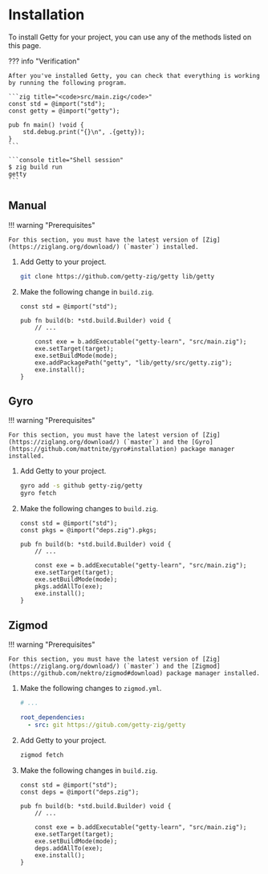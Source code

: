 # Installation

To install Getty for your project, you can use any of the methods listed on this page.

??? info "Verification"

    After you've installed Getty, you can check that everything is working by running the following program.

    ```zig title="<code>src/main.zig</code>"
    const std = @import("std");
    const getty = @import("getty");

    pub fn main() !void {
        std.debug.print("{}\n", .{getty});
    }
    ```

    ```console title="Shell session"
    $ zig build run
    getty
    ```

## Manual

!!! warning "Prerequisites"

    For this section, you must have the latest version of [Zig](https://ziglang.org/download/) (`master`) installed.

1. Add Getty to your project.

    ```sh title="Shell session"
    git clone https://github.com/getty-zig/getty lib/getty
    ```

2. Make the following change in `build.zig`.

    ```zig title="<code>build.zig</code>" hl_lines="9"
    const std = @import("std");

    pub fn build(b: *std.build.Builder) void {
        // ...

        const exe = b.addExecutable("getty-learn", "src/main.zig");
        exe.setTarget(target);
        exe.setBuildMode(mode);
        exe.addPackagePath("getty", "lib/getty/src/getty.zig");
        exe.install();
    }
    ```

## Gyro

!!! warning "Prerequisites"

    For this section, you must have the latest version of [Zig](https://ziglang.org/download/) (`master`) and the [Gyro](https://github.com/mattnite/gyro#installation) package manager installed.

1. Add Getty to your project.

    ```sh title="Shell session"
    gyro add -s github getty-zig/getty
    gyro fetch
    ```

2. Make the following changes to `build.zig`.

    ```zig title="<code>build.zig</code>" hl_lines="2 10"
    const std = @import("std");
    const pkgs = @import("deps.zig").pkgs;

    pub fn build(b: *std.build.Builder) void {
        // ...

        const exe = b.addExecutable("getty-learn", "src/main.zig");
        exe.setTarget(target);
        exe.setBuildMode(mode);
        pkgs.addAllTo(exe);
        exe.install();
    }
    ```

## Zigmod

!!! warning "Prerequisites"

    For this section, you must have the latest version of [Zig](https://ziglang.org/download/) (`master`) and the [Zigmod](https://github.com/nektro/zigmod#download) package manager installed.

1. Make the following changes to `zigmod.yml`.

    ```yaml title="<code>zigmod.yml</code>" hl_lines="3 4"
    # ...

    root_dependencies:
      - src: git https://gitub.com/getty-zig/getty
    ```

2. Add Getty to your project.

    ```sh title="Shell session"
    zigmod fetch
    ```

3. Make the following changes in `build.zig`.

    ```zig title="<code>build.zig</code>" hl_lines="2 10"
    const std = @import("std");
    const deps = @import("deps.zig");

    pub fn build(b: *std.build.Builder) void {
        // ...

        const exe = b.addExecutable("getty-learn", "src/main.zig");
        exe.setTarget(target);
        exe.setBuildMode(mode);
        deps.addAllTo(exe);
        exe.install();
    }
    ```
